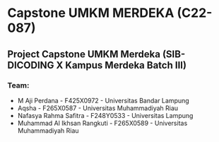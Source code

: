 # Capstone UMKM MERDEKA (C22-087)
## Project Capstone UMKM Merdeka (SIB-DICODING X Kampus Merdeka Batch III)

### Team:
* M Aji Perdana - F425X0972 - Universitas Bandar Lampung
* Aqsha - F265X0587 - Universitas Muhammadiyah Riau
* Nafasya Rahma Safitra - F248Y0533 - Universitas Lampung
* Muhammad Al Ikhsan Rangkuti - F265X0589 - Universitas Muhammadiyah Riau
